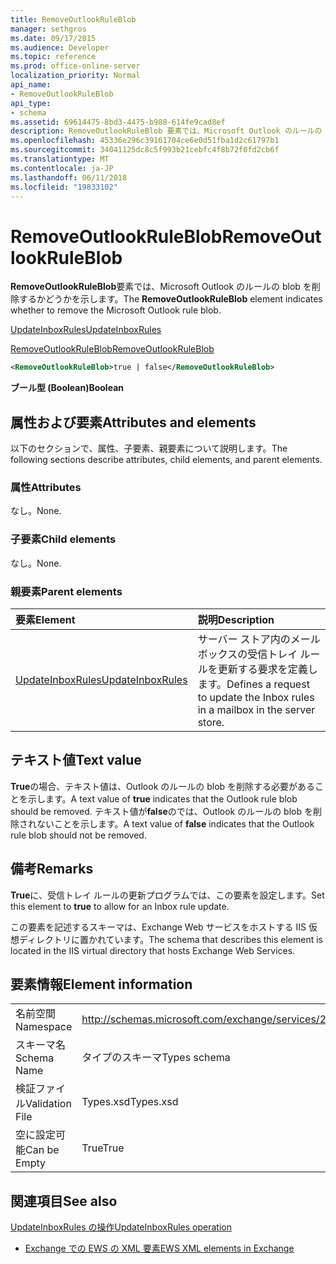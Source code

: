```yaml
---
title: RemoveOutlookRuleBlob
manager: sethgros
ms.date: 09/17/2015
ms.audience: Developer
ms.topic: reference
ms.prod: office-online-server
localization_priority: Normal
api_name:
- RemoveOutlookRuleBlob
api_type:
- schema
ms.assetid: 69614475-8bd3-4475-b988-614fe9cad8ef
description: RemoveOutlookRuleBlob 要素では、Microsoft Outlook のルールの blob を削除するかどうかを示します。
ms.openlocfilehash: 45336e296c39161704ce6e0d51fba1d2c61797b1
ms.sourcegitcommit: 34041125dc8c5f993b21cebfc4f8b72f0fd2cb6f
ms.translationtype: MT
ms.contentlocale: ja-JP
ms.lasthandoff: 06/11/2018
ms.locfileid: "19833102"
---
```

# <a name="removeoutlookruleblob"></a><span data-ttu-id="80d75-103">RemoveOutlookRuleBlob</span><span class="sxs-lookup"><span data-stu-id="80d75-103">RemoveOutlookRuleBlob</span></span>

<span data-ttu-id="80d75-104">**RemoveOutlookRuleBlob**要素では、Microsoft Outlook のルールの blob を削除するかどうかを示します。</span><span class="sxs-lookup"><span data-stu-id="80d75-104">The **RemoveOutlookRuleBlob** element indicates whether to remove the Microsoft Outlook rule blob.</span></span> 
  
[<span data-ttu-id="80d75-105">UpdateInboxRules</span><span class="sxs-lookup"><span data-stu-id="80d75-105">UpdateInboxRules</span></span>](updateinboxrules.md)
  
[<span data-ttu-id="80d75-106">RemoveOutlookRuleBlob</span><span class="sxs-lookup"><span data-stu-id="80d75-106">RemoveOutlookRuleBlob</span></span>](removeoutlookruleblob.md)
  
```XML
<RemoveOutlookRuleBlob>true | false</RemoveOutlookRuleBlob>
```

 <span data-ttu-id="80d75-107">**ブール型 (Boolean)**</span><span class="sxs-lookup"><span data-stu-id="80d75-107">**Boolean**</span></span>
## <a name="attributes-and-elements"></a><span data-ttu-id="80d75-108">属性および要素</span><span class="sxs-lookup"><span data-stu-id="80d75-108">Attributes and elements</span></span>

<span data-ttu-id="80d75-109">以下のセクションで、属性、子要素、親要素について説明します。</span><span class="sxs-lookup"><span data-stu-id="80d75-109">The following sections describe attributes, child elements, and parent elements.</span></span>
  
### <a name="attributes"></a><span data-ttu-id="80d75-110">属性</span><span class="sxs-lookup"><span data-stu-id="80d75-110">Attributes</span></span>

<span data-ttu-id="80d75-111">なし。</span><span class="sxs-lookup"><span data-stu-id="80d75-111">None.</span></span>
  
### <a name="child-elements"></a><span data-ttu-id="80d75-112">子要素</span><span class="sxs-lookup"><span data-stu-id="80d75-112">Child elements</span></span>

<span data-ttu-id="80d75-113">なし。</span><span class="sxs-lookup"><span data-stu-id="80d75-113">None.</span></span>
  
### <a name="parent-elements"></a><span data-ttu-id="80d75-114">親要素</span><span class="sxs-lookup"><span data-stu-id="80d75-114">Parent elements</span></span>

|<span data-ttu-id="80d75-115">**要素**</span><span class="sxs-lookup"><span data-stu-id="80d75-115">**Element**</span></span>|<span data-ttu-id="80d75-116">**説明**</span><span class="sxs-lookup"><span data-stu-id="80d75-116">**Description**</span></span>|
|:-----|:-----|
|[<span data-ttu-id="80d75-117">UpdateInboxRules</span><span class="sxs-lookup"><span data-stu-id="80d75-117">UpdateInboxRules</span></span>](updateinboxrules.md) <br/> |<span data-ttu-id="80d75-118">サーバー ストア内のメールボックスの受信トレイ ルールを更新する要求を定義します。</span><span class="sxs-lookup"><span data-stu-id="80d75-118">Defines a request to update the Inbox rules in a mailbox in the server store.</span></span>  <br/> |
   
## <a name="text-value"></a><span data-ttu-id="80d75-119">テキスト値</span><span class="sxs-lookup"><span data-stu-id="80d75-119">Text value</span></span>

<span data-ttu-id="80d75-120">**True**の場合、テキスト値は、Outlook のルールの blob を削除する必要があることを示します。</span><span class="sxs-lookup"><span data-stu-id="80d75-120">A text value of **true** indicates that the Outlook rule blob should be removed.</span></span> <span data-ttu-id="80d75-121">テキスト値が**false**のでは、Outlook のルールの blob を削除されないことを示します。</span><span class="sxs-lookup"><span data-stu-id="80d75-121">A text value of **false** indicates that the Outlook rule blob should not be removed.</span></span> 
  
## <a name="remarks"></a><span data-ttu-id="80d75-122">備考</span><span class="sxs-lookup"><span data-stu-id="80d75-122">Remarks</span></span>

<span data-ttu-id="80d75-123">**True**に、受信トレイ ルールの更新プログラムでは、この要素を設定します。</span><span class="sxs-lookup"><span data-stu-id="80d75-123">Set this element to **true** to allow for an Inbox rule update.</span></span> 
  
<span data-ttu-id="80d75-124">この要素を記述するスキーマは、Exchange Web サービスをホストする IIS 仮想ディレクトリに置かれています。</span><span class="sxs-lookup"><span data-stu-id="80d75-124">The schema that describes this element is located in the IIS virtual directory that hosts Exchange Web Services.</span></span>
  
## <a name="element-information"></a><span data-ttu-id="80d75-125">要素情報</span><span class="sxs-lookup"><span data-stu-id="80d75-125">Element information</span></span>

|||
|:-----|:-----|
|<span data-ttu-id="80d75-126">名前空間</span><span class="sxs-lookup"><span data-stu-id="80d75-126">Namespace</span></span>  <br/> |http://schemas.microsoft.com/exchange/services/2006/types  <br/> |
|<span data-ttu-id="80d75-127">スキーマ名</span><span class="sxs-lookup"><span data-stu-id="80d75-127">Schema Name</span></span>  <br/> |<span data-ttu-id="80d75-128">タイプのスキーマ</span><span class="sxs-lookup"><span data-stu-id="80d75-128">Types schema</span></span>  <br/> |
|<span data-ttu-id="80d75-129">検証ファイル</span><span class="sxs-lookup"><span data-stu-id="80d75-129">Validation File</span></span>  <br/> |<span data-ttu-id="80d75-130">Types.xsd</span><span class="sxs-lookup"><span data-stu-id="80d75-130">Types.xsd</span></span>  <br/> |
|<span data-ttu-id="80d75-131">空に設定可能</span><span class="sxs-lookup"><span data-stu-id="80d75-131">Can be Empty</span></span>  <br/> |<span data-ttu-id="80d75-132">True</span><span class="sxs-lookup"><span data-stu-id="80d75-132">True</span></span>  <br/> |
   
## <a name="see-also"></a><span data-ttu-id="80d75-133">関連項目</span><span class="sxs-lookup"><span data-stu-id="80d75-133">See also</span></span>



[<span data-ttu-id="80d75-134">UpdateInboxRules の操作</span><span class="sxs-lookup"><span data-stu-id="80d75-134">UpdateInboxRules operation</span></span>](updateinboxrules-operation.md)


- [<span data-ttu-id="80d75-135">Exchange での EWS の XML 要素</span><span class="sxs-lookup"><span data-stu-id="80d75-135">EWS XML elements in Exchange</span></span>](ews-xml-elements-in-exchange.md)

